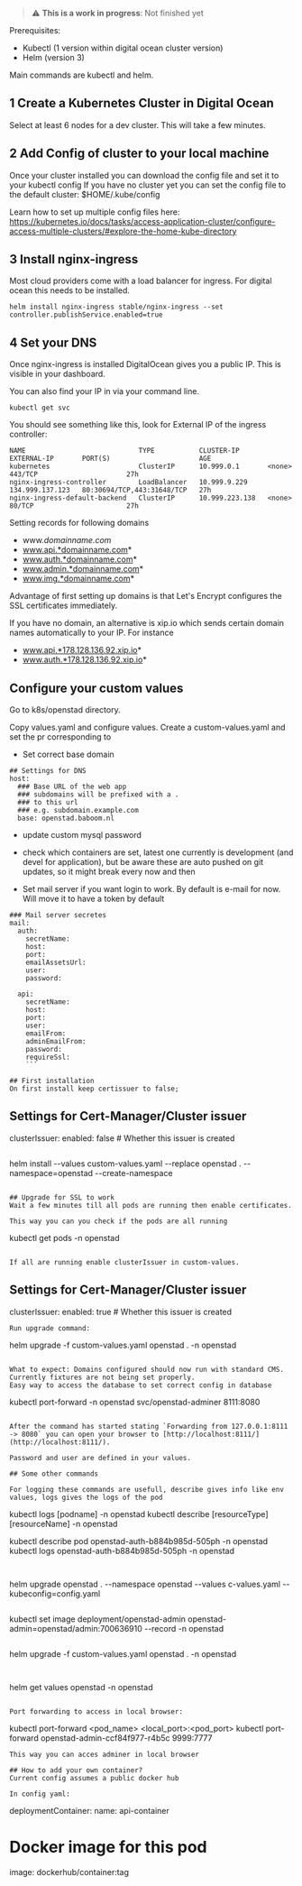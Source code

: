> :warning: **This is a work in progress**: Not finished yet

Prerequisites:
- Kubectl (1 version within digital ocean cluster version)
- Helm (version 3)

Main commands are kubectl and helm.

## 1 Create a Kubernetes Cluster in Digital Ocean
Select at least 6 nodes for a dev cluster. This will take a few minutes.

## 2 Add Config of cluster to your local machine
Once your cluster installed you can download the config file and set it to your kubectl config
If you have no cluster yet you can set the config file to the default cluster:
$HOME/.kube/config

Learn how to set up multiple config files here:
https://kubernetes.io/docs/tasks/access-application-cluster/configure-access-multiple-clusters/#explore-the-home-kube-directory


## 3 Install nginx-ingress
Most cloud providers come with a load balancer for ingress. For digital ocean this needs to be installed.

```
helm install nginx-ingress stable/nginx-ingress --set controller.publishService.enabled=true
```

## 4 Set your DNS
Once nginx-ingress is installed DigitalOcean gives you a public IP. This is visible in your dashboard.

You can also find your IP in via your command line.

```
kubectl get svc
```

You should see something like this, look for External IP of the  ingress controller:
```
NAME                            TYPE           CLUSTER-IP       EXTERNAL-IP       PORT(S)                      AGE
kubernetes                      ClusterIP      10.999.0.1       <none>            443/TCP                      27h
nginx-ingress-controller        LoadBalancer   10.999.9.229     134.999.137.123   80:30694/TCP,443:31648/TCP   27h
nginx-ingress-default-backend   ClusterIP      10.999.223.138   <none>            80/TCP                       27h
```


Setting records for following domains

- www.*domainname.com*
- www.api.*domainname.com*
- www.auth.*domainname.com*
- www.admin.*domainname.com*
- www.img.*domainname.com*

Advantage of first setting up domains is that Let's Encrypt configures the SSL certificates immediately.

If you have no domain, an alternative is xip.io which sends certain domain names automatically to your IP. For instance

- www.api.*178.128.136.92.xip.io*
- www.auth.*178.128.136.92.xip.io*


## Configure your custom values
Go to k8s/openstad directory.

Copy values.yaml and configure values. Create a custom-values.yaml and set the pr corresponding to

- Set correct base domain
```
## Settings for DNS
host:
  ### Base URL of the web app
  ### subdomains will be prefixed with a .
  ### to this url
  ### e.g. subdomain.example.com
  base: openstad.baboom.nl
```

- update custom mysql password
- check which containers are set, latest one currently is development (and devel for application), but be aware these are auto pushed on git updates, so it might break every now and then

- Set mail server if you want login to work. By default is e-mail for now. Will move it to have a token by default
```
### Mail server secretes
mail:
  auth:
    secretName:
    host:
    port:
    emailAssetsUrl:
    user:
    password:

  api:
    secretName:
    host:
    port:
    user:
    emailFrom:
    adminEmailFrom:
    password:
    requireSsl:
    ```

## First installation
On first install keep certissuer to false;

```
## Settings for Cert-Manager/Cluster issuer
clusterIssuer:
  enabled: false  # Whether this issuer is created

```

```
helm install --values custom-values.yaml --replace openstad . --namespace=openstad --create-namespace
```

## Upgrade for SSL to work
Wait a few minutes till all pods are running then enable certificates.

This way you can you check if the pods are all running
```
kubectl get pods -n openstad
```

If all are running enable clusterIssuer in custom-values.

```
## Settings for Cert-Manager/Cluster issuer
clusterIssuer:
  enabled: true  # Whether this issuer is created

```
Run upgrade command:

```
helm upgrade  -f custom-values.yaml openstad . -n openstad
```

What to expect: Domains configured should now run with standard CMS.
Currently fixtures are not being set properly.
Easy way to access the database to set correct config in database

```
kubectl port-forward -n openstad svc/openstad-adminer 8111:8080
```

After the command has started stating `Forwarding from 127.0.0.1:8111 -> 8080` you can open your browser to [http://localhost:8111/](http://localhost:8111/).

Password and user are defined in your values.

## Some other commands

For logging these commands are usefull, describe gives info like env values, logs gives the logs of the pod

```
kubectl logs [podname] -n openstad
kubectl describe [resourceType] [resourceName] -n openstad

kubectl describe pod openstad-auth-b884b985d-505ph -n openstad
kubectl logs openstad-auth-b884b985d-505ph -n openstad
```


```
helm upgrade openstad . --namespace openstad --values c-values.yaml --kubeconfig=config.yaml
```

```
kubectl set image deployment/openstad-admin openstad-admin=openstad/admin:700636910 --record -n openstad
```

```
helm upgrade  -f custom-values.yaml openstad . -n openstad
```


```
helm get values openstad -n openstad
```

Port forwarding to access in local browser:
```
kubectl port-forward <pod_name> <local_port>:<pod_port>
kubectl port-forward openstad-admin-ccf84f977-r4b5c 9999:7777
```
This way you can acces adminer in local browser

## How to add your own container?
Current config assumes a public docker hub

In config yaml:
```
deploymentContainer:
  name: api-container
  # Docker image for this pod
  image: dockerhub/container:tag
```
